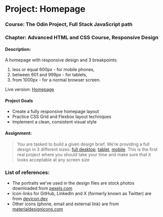 # Project: Homepage

### Course: The Odin Project, Full Stack JavaScript path

### Chapter: Advanced HTML and CSS Course, Responsive Design

#### Description:

A homepage with responsive design and 3 breakpoints:  
  1. less or equal 600px - for mobile phones,
  2. between 601 and 999px - for tablets,
  3. from 1000px - for a normal browser screen.
     
Live version: [Homepage](https://irynamatsiuk.github.io/live/homepage_live/template.html)

#### Project Goals

- Create a fully responsive homepage layout
- Practice CSS Grid and Flexbox layout techniques
- Implement a clean, consistent visual style

#### Assignment:

> You are tasked to build a given design brief. We’re providing a full design in 3 different sizes:
> [full desktop](https://cdn.statically.io/gh/TheOdinProject/curriculum/fd6d4d2e2abbac4a3bd183bba6b6eaf1548a1458/advanced_html_css/responsive_design/project_personal_portfolio/imgs/portfolio.png),
> [tablet](https://cdn.statically.io/gh/TheOdinProject/curriculum/1c8b5c739efd263e8cc48703988b18d6e3afe034/advanced_html_css/responsive-design/project_personal_portfolio/imgs/portfolio%20tablet.png),
> [mobile](https://cdn.statically.io/gh/TheOdinProject/curriculum/1c8b5c739efd263e8cc48703988b18d6e3afe034/advanced_html_css/responsive-design/project_personal_portfolio/imgs/portfolio%20mobile.png).
> This is the first real project where you should take your time and make sure that it looks acceptable at any screen size

### List of references:

- The portraits we’ve used in the design files are stock photos downloaded from [pexels.com](https://www.pexels.com/)
- Icon-links for GitHub, LinkedIn and X (formerly known as Twitter) are from [devicon.dev](https://devicon.dev/)
- Other icons (phone, email and external link) are from [materialdesignicons.com](https://materialdesignicons.com/)
